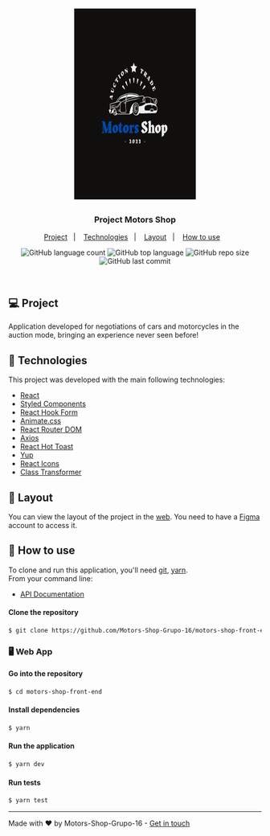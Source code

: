 <h1 align="center">
	<img height="380em" width="48%" alt="Logo Motors-Shop" src="src/assets/MotorsShop.png" />
</h1>
 
<h3 align="center">
  Project Motors Shop
</h3>

<p align="center">
  <a href="#-project">Project</a>&nbsp;&nbsp;&nbsp;|&nbsp;&nbsp;&nbsp;
  <a href="#-technologies">Technologies</a>&nbsp;&nbsp;&nbsp;|&nbsp;&nbsp;&nbsp;
  <a href="#-layout">Layout</a>&nbsp;&nbsp;&nbsp;|&nbsp;&nbsp;&nbsp;
  <a href="#-how-to-use">How to use</a>&nbsp;&nbsp;&nbsp;
</p>

<p align="center">
  <img alt="GitHub language count" src="https://img.shields.io/github/languages/count/Motors-Shop-Grupo-16/motors-shop-front-end">

  <img alt="GitHub top language" src="https://img.shields.io/github/languages/top/Motors-Shop-Grupo-16/motors-shop-front-end">

  <img alt="GitHub repo size" src="https://img.shields.io/github/repo-size/Motors-Shop-Grupo-16/motors-shop-front-end">

  <img alt="GitHub last commit" src="https://img.shields.io/github/last-commit/Motors-Shop-Grupo-16/motors-shop-front-end">
</p>

<br/>

## 💻 Project

Application developed for negotiations of cars and motorcycles in the auction mode, bringing an experience never seen before!

## 🚀 Technologies

This project was developed with the main following technologies:

- [React](https://reactjs.org/)
- [Styled Components](https://styled-components.com/)
- [React Hook Form](https://react-hook-form.com/)
- [Animate.css](https://animate.style/)
- [React Router DOM](https://reactrouter.com/en/main)
- [Axios](https://axios-http.com/docs/intro)
- [React Hot Toast](https://react-hot-toast.com/)
- [Yup](https://www.npmjs.com/package/yup)
- [React Icons](https://react-icons.github.io/react-icons/)
- [Class Transformer](https://github.com/typestack/class-transformer#readme)

## 🔖 Layout

You can view the layout of the project in the [web](https://www.figma.com/file/gEUjTK4ozBPNbJnqI8qZPH/M6---E-Commerce?node-id=45%3A2&t=OnczNyexQuFuSdl0-0). You need to have a [Figma](https://www.figma.com/) account to access it.

## 🧩 How to use

To clone and run this application, you'll need [git](https://git-scm.com), [yarn](https://classic.yarnpkg.com/lang/en/docs/). 
<br/>From your command line:

- [API Documentation](https://github.com/Motors-Shop-Grupo-16/motors-shop-api)

#### Clone the repository
```bash
$ git clone https://github.com/Motors-Shop-Grupo-16/motors-shop-front-end
```

### 🖥️ Web App

#### Go into the repository
```bash
$ cd motors-shop-front-end
```

#### Install dependencies
```bash
$ yarn
```

#### Run the application
```bash
$ yarn dev
```

#### Run tests
```bash
$ yarn test
```

---

Made with ♥ by Motors-Shop-Grupo-16 - [Get in touch](https://github.com/Motors-Shop-Grupo-16)
